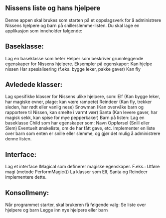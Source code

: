 ## Nissens liste og hans hjelpere
Denne appen skal brukes som starten på et oppslagsverk for å administrere Nissens hjelpere og barn på snille/slemme-listen.
Du skal lage en applikasjon som inneholder følgende:

## Baseklasse: 
Lag en baseklasse som heter Helper som beskriver grunnleggende egenskaper for Nissens hjelpere. Eksempler på egenskaper:
Kan hjelpe nissen
Har spesialisering (f.eks. bygge leker, pakke gaver)
Kan fly

## Avledede klasser: 
Lag spesifikke klasser for Nissens ulike hjelpere, som:
Elf (Kan bygge leker, har magiske evner, plage: kan være rampete)
Reindeer (Kan fly, trekker sleden, har rødt eller vanlig nese)
Snowman (Kan overvåke barn og rapportere til Nissen, kan smelte i varmt vær)
Santa (Kan levere gaver, har magisk sekk, kan spise for mye pepperkaker)
Barn på listen:
Lag en baseklasse Child som har egenskaper som: 
Navn
Oppførsel (Snill eller Slem)
Eventuelt ønskeliste, om de har fått gave, etc.
Implementer en liste over barn som enten er snille eller slemme, og gjør det mulig å administrere denne listen.

## Interface:
Lag et interface IMagical som definerer magiske egenskaper. F.eks.:
Utføre magi (metode PerformMagic())
La klasser som Elf, Santa og Reindeer implementere dette.

## Konsollmeny:
Når programmet starter, skal brukeren få følgende valg:
Se liste over hjelpere og barn
Legge inn nye hjelpere eller barn
